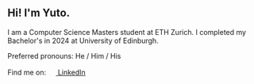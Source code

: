 ## Hi! I'm Yuto.

I am a Computer Science Masters student at ETH Zurich. I completed my Bachelor's in 2024 at University of Edinburgh.

Preferred pronouns: He / Him / His

Find me on: <a href="https://www.linkedin.com/in/yuto-takano/"><img src="https://www.linkedin.com/favicon.ico" style="width:1rem" /> LinkedIn</a>
